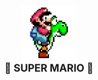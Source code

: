 <h1 align="center">
    <img width="150px" alt="Mario e Yoshi" title="MARIO JUMP GAME" src="./images/mario-speed.gif"></img>
    <br>
    👾 SUPER MARIO 👾
</h1>







